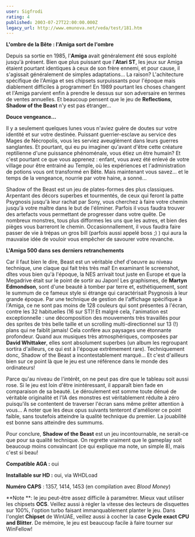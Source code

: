 ```yaml
---
user: Sigfrodi
rating: 4
published: 2003-07-27T22:00:00.000Z
legacy_url: http://www.emunova.net/veda/test/181.htm
---
```

**L'ombre de la Bête : l'Amiga sort de l'ombre**  

  

Depuis sa sortie en 1985, l'**Amiga** avait généralement été sous exploité jusqu'à présent. Bien que plus puissant que l'**Atari ST**, les jeux sur Amiga étaient pourtant identiques à ceux de son frère ennemi, et pour cause, il s'agissait généralement de simples adaptations... La raison? L'achitecture spécifique de l'Amiga et ses chipsets surpuissants pour l'époque mais diablement difficiles à programmer! En 1989 pourtant les choses changent et l'Amiga parvient enfin à prendre le dessus sur son adversaire en termes de ventes annuelles. Et beaucoup pensent que le jeu de **Reflections**, **Shadow of the Beast** n'y est pas étranger...  

  

**Douce vengeance...**  

  

Il y a seulement quelques lunes vous n'aviez guère de doutes sur votre identité et sur votre destinée. Puissant guerrier-esclave au service des Mages de Nécropolis, vous les serviez aveuglément dans leurs guerres sanglantes. Et pourtant, qui eu pu imaginer qu'avant d'être cette créature reptilienne d'une puissance phénoménale, vous étiez un être humain? Et c'est pourtant ce que vous apprenez : enfant, vous avez été enlevé de votre village pour être entrainé au Temple, où les expériences et l'administration de potions vous ont transformé en Bête. Mais maintenant vous savez... et le temps de la vengeance, nourrie par votre haine, a sonné...  

  

Shadow of the Beast est un jeu de plates-formes des plus classiques. Arpentant des décors superbes et tourmentés, de ceux qui feront la patte Psygnosis jusqu'à leur rachat par Sony, vous cherchez à faire votre chemin jusqu'à votre maître dans le but de l'éliminer. Parfois il vous faudra trouver des artefacts vous permettant de progresser dans votre quête. De nombreux monstres, tous plus difformes les uns que les autres, et bien des pièges vous barreront le chemin. Occasionnallement, il vous faudra faire passer de vie à trépas un gros bill (parfois aussi appelé boss ;) ) qui aura la mauvaise idée de vouloir vous empêcher de savourer votre revanche.  

  

**L'Amiga 500 dans ses derniers retranchements**  

  

Car il faut bien le dire, Beast est un véritable chef d'oeuvre au niveau technique, une claque qui fait très très mal! En examinant le screenshot, dîtes vous bien qu'à l'époque, la NES arrivait tout juste en Europe et que la Megadrive était sur le point de sortir au Japon! Les graphismes, de **Martyn Edmondson**, sont d'une beauté à tomber par terre et, esthétiquement, sont le summum de ce fameux style si étrange qui caractérisait Psygnosis à leur grande époque. Par une technique de gestion de l'affichage spécifique à l'Amiga, ce ne sont pas moins de 128 couleurs qui sont présentes à l'écran, contre les 32 habituelles (16 sur ST)! Et malgré cela, l'animation est exceptionnelle : une décomposition des mouvements très travaillés pour des sprites de très belle taille et un scrolling multi-directionnel sur 13 (!) plans qui ne faiblit jamais! Cela confère aux paysages une étonnante profondeur. Quand aux musiques très atmosphériques, composées par **David Whittaker**, elles sont absolument superbes (un album les regroupant sortira d'ailleurs, ce qui est à l'époque extrêmement rare). Techniquement donc, Shadow of the Beast a incontestablement marqué... Et c'est d'ailleurs bien sur ce point là que le jeu est une référence dans le monde des ordinateurs!  

  

Parce qu'au niveau de l'intérêt, on ne peut pas dire que le tableau soit aussi rose. Si le jeu est loin d'être inintéressant, il apparaît bien fade en comparaison de sa beauté. Le déroulement est somme toute dénué de véritable originalité et l'IA des monstres est véritablement réduite à zéro puisqu'ils se contentent de traverser l'écran sans même prêter attention à vous... A noter que les deux opus suivants tenteront d'améliorer ce point faible, sans toutefois atteindre la qualité technique du premier. La jouabilité est bonne sans atteindre des summums.  

  

Pour conclure, **Shadow of the Beast** est un jeu incontournable, ne serait-ce que pour sa qualité technique. On regrette vraiment que le gameplay soit beaucoup moins convaincant (ce qui explique ma note, un simple 8), mais c'est si beau!  

  

**Compatible AGA :** oui  

  

**Installable sur HD :** oui, via WHDLoad  

  

**Numéro CAPS** : 1357, 1414, 1453 (en compilation avec _Blood Money_)  

  

**Note **: le jeu peut-être assez difficile à paramétrer. Mieux vaut utiliser les chipsets **OCS**. Veillez aussi à régler la vitesse des lecteurs de disquettes sur 100%, l'option turbo faisant immanquablement planter le jeu. Dans l'onglet **Chipset** de WinUAE, veillez aussi à cocher la case **Cycle exact CPU and Blitter**. De mémoire, le jeu est beaucoup facile à faire tourner sur WinFellow!